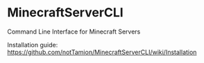 # MinecraftServerCLI
Command Line Interface for Minecraft Servers

Installation guide: https://github.com/notTamion/MinecraftServerCLI/wiki/Installation